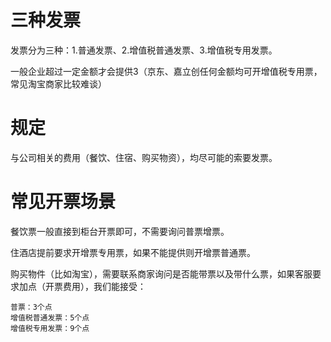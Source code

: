 # 三种发票

发票分为三种：1.普通发票、2.增值税普通发票、3.增值税专用发票。

一般企业超过一定金额才会提供3（京东、嘉立创任何金额均可开增值税专用票，常见淘宝商家比较难谈）

# 规定

与公司相关的费用（餐饮、住宿、购买物资），均尽可能的索要发票。

# 常见开票场景

餐饮票一般直接到柜台开票即可，不需要询问普票增票。

住酒店提前要求开增票专用票，如果不能提供则开增票普通票。

购买物件（比如淘宝），需要联系商家询问是否能带票以及带什么票，如果客服要求加点（开票费用），我们能接受：

```
普票：3个点
增值税普通发票：5个点
增值税专用发票：9个点
```




